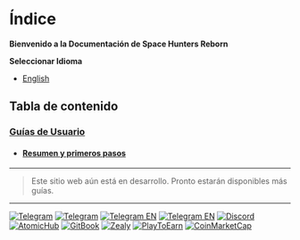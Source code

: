 # Índice

**Bienvenido a la Documentación de Space Hunters Reborn**

<!-- Space Hunters Reborn es un juego de acción-aventura en el que debes explorar el espacio, luchar contra enemigos y descubrir nuevos mundos. En esta wiki, encontrarás información detallada sobre el juego, incluyendo guías de usuario, tutoriales, consejos y trucos. -->

**Seleccionar Idioma**

* [English](../../index.md "")

## **Tabla de contenido**


### [Guías de Usuario](# "")
* #### [Resumen y primeros pasos](01-Guides/01-getting-started.md "")
<!-- + [Controles](Guías/Controles.md)
+ [Naves y Equipamiento](Guías/Naves-y-Equipamiento.md)
* [Tutoriales](Tutoriales/Tutorial1.md)
	+ [Tutorial 1: Exploración Básica](Tutoriales/Tutorial1.md)
	+ [Tutorial 2: Combate Avanzado](Tutoriales/Tutorial2.md)
* [Consejos y Trucos](Consejos-y-Trucos/Consejos-Generales.md)
	+ [Consejos Generales](Consejos-y-Trucos/Consejos-Generales.md)
	+ [Trucos Avanzados](Consejos-y-Trucos/Trucos-Avanzados.md)
* [Noticias y Actualizaciones](Noticias-y-Actualizaciones/Noticias.md)
	+ [Noticias](Noticias-y-Actualizaciones/Noticias.md)
	+ [Actualizaciones](Noticias-y-Actualizaciones/Actualizaciones.md)

**Enlaces Útiles**

* [Sitio Web Oficial del Juego](https://www.spacehuntersreborn.com)
* [Foro de Discusión](https://www.spacehuntersreborn.com/forum)
* [Canal de YouTube](https://www.youtube.com/spacehuntersreborn) -->

<!-- **Contribuir a la Wiki** -->

<!-- Si deseas contribuir a la nuestra wiki, puedes crear una cuenta en GitHub y editar los archivos de la wiki. También puedes enviar sugerencias y correcciones a través del foro de discusión. -->

****
> Este sitio web aún está en desarrollo. Pronto estarán disponibles más guías.
****

[![Telegram](https://img.shields.io/badge/Telegram-BOT-26A5E4?style=plastic&logo=telegram)](https://t.me/SpaceHuntersBot)
[![Telegram](https://img.shields.io/badge/Telegram-Announcements-26A5E4?style=plastic&logo=telegram)](https://t.me/spacehuntersnews)
[![Telegram EN](https://img.shields.io/badge/Telegram-Chat%20ENG-2CA5E0?style=plastic&logo=telegram)](https://t.me/spacehunterss)
[![Telegram EN](https://img.shields.io/badge/Telegram-Chat%20ESP-2CA5E0?style=plastic&logo=telegram)](https://t.me/shspanish)
[![Discord](https://img.shields.io/badge/Discord-Space%20Hunters-7289DA?style=plastic&logo=discord)](https://discord.gg/wpmzyJM9xb)
[![AtomicHub](https://img.shields.io/badge/AtomicHub-Space%20Hunters-EE474C?style=plastic&logo=atomichub)](https://wax.atomichub.io/profile/SpaceHunters)
[![GitBook](https://img.shields.io/badge/GitBook-Space%20Hunters-7A8089?style=plastic&logo=gitbook)](https://spaceheroes.gitbook.io/space-hunters)
[![Zealy](https://img.shields.io/badge/Zealy-Space%20Hunters-FF69B4?style=plastic&logo=zealy)](https://zealy.io/cw/spacehuntersthereborn/invite/UroI4c6fhtB3SX65siHBX)
[![PlayToEarn](https://img.shields.io/badge/PlayToEarn-Space%20Hunters-34C759?style=plastic&logo=playtoearn)](https://playtoearn.com/blockchaingame/space-hunters-the-reborn?rel=search)
[![CoinMarketCap](https://img.shields.io/badge/CoinMarketCap-NFTSpaceHunters-03C9A9?style=plastic&logo=coinmarketcap)](https://coinmarketcap.com/community/profile/nftspacehunters/)